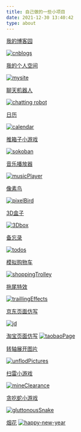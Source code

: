 ```yaml
---
title: 自己做的一些小项目
date: 2021-12-30 13:40:42
type: about
---
```



[我的博客园](https://www.cnblogs.com/xyq135/)

[![cnblogs](../images/aboutImages/cnblogs.jpg)](https://www.cnblogs.com/xyq135/)




[我的个人空间](https://135xyq.github.io/my-site/)

[![mysite](../images/aboutImages/mysite.jpg)](https://135xyq.github.io/my-site/)



[聊天机器人](https://135xyq.github.io/talk/)

[![chatting robot](../images/aboutImages/chattingRobot.jpg)](https://135xyq.github.io/talk/)



[日历](https://135xyq.github.io/calendar/)

[![calendar](../images/aboutImages/calendar.jpg)](https://135xyq.github.io/calendar/)




[推箱子小游戏](https://135xyq.github.io/sokoban/)

[![sokoban](../images/aboutImages/sokoban.jpg)](https://135xyq.github.io/sokoban/)




[音乐播放器](https://135xyq.github.io/musicPlayer/)

[![musicPlayer](../images/aboutImages/musicPlayer.jpg)](https://135xyq.github.io/musicPlayer/)




[像素鸟](https://135xyq.github.io/pixelBird/)

[![pixelBird](../images/aboutImages/pixelBird.jpg)](https://135xyq.github.io/pixelBird/)



[3D盒子](https://135xyq.github.io/3Dbox/)

[![3Dbox](../images/aboutImages/3Dbox.jpg)](https://135xyq.github.io/3Dbox/)


[备忘录](https://135xyq.github.io/todos/)

[![todos](../images/aboutImages/todos.jpg)](https://135xyq.github.io/todos/)



[模拟购物车](https://135xyq.github.io/shoppingTrolley/)

[![shoppingTrolley](../images/aboutImages/shoppingTrolley.jpg)](https://135xyq.github.io/shoppingTrolley/)





[拖尾特效](https://135xyq.github.io/trailingEffects/)

[![traillingEffects](../images/aboutImages/traillingEffects.jpg)](https://135xyq.github.io/trailingEffects/)



[京东页面仿写](https://135xyq.github.io/jd/)

[![jd](../images/aboutImages/jd.jpg)](https://135xyq.github.io/jd/)


[淘宝页面仿写](https://135xyq.github.io.com/taobaoPage/)
[![taobaoPage](../images/aboutImages/taobaoPage.jpg)](https://135xyq.github.io/taobaoPage/)

[转轴展开图片](https://135xyq.github.io/unflodPictures/)

[![unflodPictures](../images/aboutImages/unflodPictures.jpg)](https://135xyq.github.io/unflodPictures/)


[扫雷小游戏](https://135xyq.github.io/mineClearance/)

[![mineClearance](../images/aboutImages/mineClearance.jpg)](https://135xyq.github.io/mineClearance/)


[贪吃蛇小游戏](https://135xyq.github.io/gluttonousSnake/)

[![gluttonousSnake](../images/aboutImages/gluttonousSnake.jpg)](https://135xyq.github.io/gluttonousSnake/)

[烟花](https://135xyq.github.io/happy-new-year/)
[![happy-new-year](../images/aboutImages/happy-new-year.jpg)](https://135xyq.github.io/happy-new-year/)











